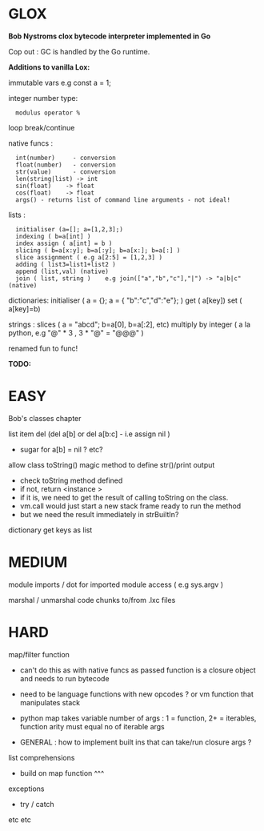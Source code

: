 # GLOX

**Bob Nystroms clox bytecode interpreter implemented in Go**

Cop out : GC is handled by the Go runtime.  

**Additions to vanilla Lox:**

immutable vars e.g  const a = 1;

integer number type:

      modulus operator %  

loop break/continue

native funcs :  

      int(number)     - conversion
      float(number)   - conversion 
      str(value)      - conversion 
      len(string|list) -> int
      sin(float)    -> float
      cos(float)    -> float 
      args() - returns list of command line arguments - not ideal! 

lists :

      initialiser (a=[]; a=[1,2,3];)
      indexing ( b=a[int] )
      index assign ( a[int] = b )
      slicing ( b=a[x:y]; b=a[:y]; b=a[x:]; b=a[:] )
      slice assignment ( e.g a[2:5] = [1,2,3] )
      adding ( list3=list1+list2 )
      append (list,val) (native)
      join ( list, string )    e.g join(["a","b","c"],"|") -> "a|b|c"  (native)

dictionaries: 
      initialiser ( a = {}; a = { "b":"c","d":"e"}; )
      get ( a[key])
      set ( a[key]=b)

strings :
      slices   ( a = "abcd"; b=a[0], b=a[:2], etc)
      multiply by integer ( a la python, e.g  "@" * 3 ,  3 * "@" = "@@@" )

renamed fun to func!

**TODO:**

# EASY 

Bob's classes chapter

list item del  (del a[b] or del a[b:c] - i.e assign nil )
  
  - sugar for a[b] = nil ? etc? 

allow class toString() magic method to define str()/print output

 -    check toString method defined 
 -    if not, return <instance <classname>>
 -    if it is, we need to get the result of calling toString on the class. 
 -    vm.call would just start a new stack frame ready to run the method  
 -    but we need the result immediately in strBuiltIn? 

dictionary get keys as list 

# MEDIUM

module imports / dot for imported module access ( e.g sys.argv ) 
 
marshal / unmarshal code chunks to/from .lxc files 

# HARD

map/filter function
- can't do this as with native funcs as passed function is a closure object and needs to run bytecode 
- need to be language functions with new opcodes ? or vm function that manipulates stack 
- python map takes variable number of args : 1 = function,  2+ = iterables, function arity must equal no of iterable args 

- GENERAL : how to implement built ins that can take/run closure args ?

list comprehensions 
- build on map function ^^^

exceptions 
- try / catch 

etc etc 